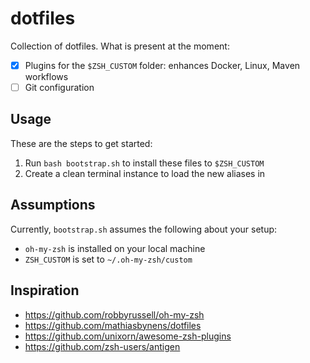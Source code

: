 # dotfiles

Collection of dotfiles. What is present at the moment:

- [x] Plugins for the `$ZSH_CUSTOM` folder: enhances Docker, Linux, Maven workflows
- [ ] Git configuration

## Usage

These are the steps to get started:

1. Run `bash bootstrap.sh` to install these files to `$ZSH_CUSTOM`
2. Create a clean terminal instance to load the new aliases in

## Assumptions

Currently, `bootstrap.sh` assumes the following about your setup:

- `oh-my-zsh` is installed on your local machine
- `ZSH_CUSTOM` is set to `~/.oh-my-zsh/custom`

## Inspiration

- https://github.com/robbyrussell/oh-my-zsh
- https://github.com/mathiasbynens/dotfiles
- https://github.com/unixorn/awesome-zsh-plugins
- https://github.com/zsh-users/antigen
